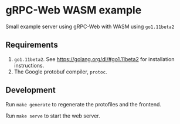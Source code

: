 # gRPC-Web WASM example
Small example server using gRPC-Web with WASM using `go1.11beta2`

## Requirements

1. `go1.11beta2`. See https://golang.org/dl/#go1.11beta2 for installation
instructions.
1. The Google protobuf compiler, `protoc`.

## Development

Run `make generate` to regenerate the protofiles and the frontend.

Run `make serve` to start the web server.
